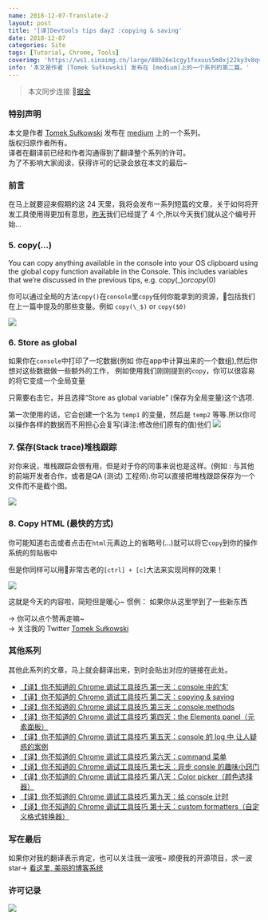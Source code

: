 ```yaml
---
name: 2018-12-07-Translate-2
layout: post
title: '[译]Devtools tips day2 :copying & saving'
date: 2018-12-07
categories: Site
tags: [Tutorial, Chrome, Tools]
coverimg: 'https://ws1.sinaimg.cn/large/88b26e1cgy1fxxuus5m8xj22ky3v8qv6.jpg'
info: '本文是作者 [Tomek Sułkowski] 发布在 [medium]上的一个系列的第二篇。'
---
```


> 本文同步连接 [掘金](https://juejin.im/post/5c0a0d5ff265da61117a1c75)

### 特别声明

本文是作者 [Tomek Sułkowski](https://twitter.com/sulco) 发布在 [medium](https://medium.com) 上的一个系列。<br>
版权归原作者所有。<br>
译者在翻译前已经和作者沟通得到了翻译整个系列的许可。<br>
为了不影响大家阅读，获得许可的记录会放在本文的最后~

### 前言

在马上就要迎来假期的这 24 天里，我将会发布一系列短篇的文章，关于如何将开发工具使用得更加有意思，[昨天](https://juejin.im/post/5c09a80151882521c81168a2)我们已经提了 4 个,所以今天我们就从这个编号开始...

### 5. copy(...)

You can copy anything available in the console into your OS clipboard using the global copy function available in the Console. This includes variables that we’re discussed in the previous tips, e.g. copy(\_$) or copy($0)

你可以通过全局的方法`copy()`在`console`里`copy`任何你能拿到的资源，包括我们在上一篇中提及的那些变量。例如 `copy(\_$)` or `copy($0)`

![](https://user-gold-cdn.xitu.io/2018/12/7/16787442a1444125?w=1332&h=802&f=gif&s=1780049)

### 6. Store as global

如果你在`console`中打印了一坨数据(例如 你在app中计算出来的一个数组),然后你想对这些数据做一些额外的工作，
例如使用我们刚刚提到的`copy`，你可以很容易的将它变成一个全局变量

只需要右击它，并且选择“Store as global variable” (保存为全局变量)这个选项.

第一次使用的话，它会创建一个名为 `temp1` 的变量，然后是 `temp2` 等等.所以你可以操作各样的数据而不用担心会复写(译注:修改他们原有的值)他们
![](https://user-gold-cdn.xitu.io/2018/12/7/167874429e8b8f73?w=1332&h=480&f=gif&s=398741)

### 7. 保存(Stack trace)堆栈跟踪

对你来说，堆栈跟踪会很有用，但是对于你的同事来说也是这样。(例如 : 与其他的前端开发者合作，或者是QA (测试) 工程师).你可以直接把堆栈跟踪保存为一个文件而不是截个图。

![](https://user-gold-cdn.xitu.io/2018/12/7/16787442c1b6d1f7?w=888&h=536&f=gif&s=1461604)

### 8. Copy HTML (最快的方式)

你可能知道右击或者点击在`html`元素边上的省略号(...)就可以将它`copy`到你的操作系统的剪贴板中

但是你同样可以用非常古老的`[ctrl] + [c]`大法来实现同样的效果！

![](https://user-gold-cdn.xitu.io/2018/12/7/16787442daaa7199?w=1066&h=642&f=gif&s=2019692)

这就是今天的内容啦，简短但是暖心~
惯例： 如果你从这里学到了一些新东西

→ 你可以点个赞再走嘛~<br>
→ 关注我的 Twitter [Tomek Sułkowski](https://twitter.com/sulco)

### 其他系列

其他此系列的文章，马上就会翻译出来，到时会贴出对应的链接在此处。

- [【译】你不知道的 Chrome 调试工具技巧 第一天：console 中的'\$'](https://juejin.im/post/5c09a80151882521c81168a2)
- [【译】你不知道的 Chrome 调试工具技巧 第二天：copying & saving](https://juejin.im/post/5c0a0d5ff265da61117a1c75)
- [【译】你不知道的 Chrome 调试工具技巧 第三天：console methods](https://juejin.im/post/5c0a8ce6f265da6141716329)
- [【译】你不知道的 Chrome 调试工具技巧 第四天：the Elements panel（元素面板）](https://juejin.im/post/5c0d2d85f265da612061a62f)
- [【译】你不知道的 Chrome 调试工具技巧 第五天：console 的 log 中,让人疑惑的案例](https://juejin.im/post/5c0edc31f265da611c26d08a)
- [【译】你不知道的 Chrome 调试工具技巧 第六天：command 菜单](https://juejin.im/post/5c0ee12551882545e24ef291)
- [【译】你不知道的 Chrome 调试工具技巧 第七天：异步 consle 的趣味小窍门](https://juejin.im/post/5c0fdfc46fb9a049b13e0d82)
- [【译】你不知道的 Chrome 调试工具技巧 第八天：Color picker（颜色选择器）](https://juejin.im/post/5c10d9d1f265da6118019028)
- [【译】你不知道的 Chrome 调试工具技巧 第九天：给 console 计时](https://juejin.im/post/5c11809ef265da61141c76f1)
- [【译】你不知道的 Chrome 调试工具技巧 第十天：custom formatters（自定义格式转换器）](https://juejin.im/post/5c1365a9e51d452f8e6034cb)


### 写在最后
如果你对我的翻译表示肯定，也可以关注我一波哦~
顺便我的开源项目，求一波 star→ [看这里, 美丽的博客系统](https://github.com/DendiSe7enGitHub/vue-blog-generater)


### 许可记录

![](https://user-gold-cdn.xitu.io/2018/12/7/16785bf236522479?w=648&h=675&f=png&s=103687)
